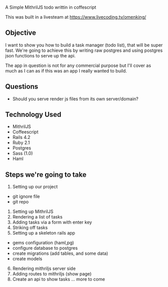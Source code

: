 A Simple MithrilJS todo writtin in coffescript

This was built in a livesteam at https://www.livecoding.tv/omenking/

## Objective
I want to show you how to build a task manager (todo list), that will be super fast. We're going to achieve this by writing raw postgres and using postgres json functions to serve up the api.

The app in question is not for any commercial purpose but I'll cover as much as I can as if this was an app I really wanted to build.

## Questions
- Should you serve render js files from its own server/domain?

## Technology Used
- MithrilJS
- Coffeescript
- Rails 4.2
- Ruby 2.1
- Postgres
- Sass (1.0)
- Haml

## Steps we're going to take
1. Setting up our project
  - git ignore file
  - git repo
1. Setting up MithrilJS
2. Rendering a list of tasks
3. Adding tasks via a form with enter key
4. Striking off tasks
5. Setting up a skeleton rails app
  - gems configuration (haml,pg)
  - configure database to postgres
  - create migrations (add tables, and some data)
  - create models
6. Rendering mithriljs server side
7. Adding routes to mithriljs (show page)
8. Create an api to show tasks
... more to come

